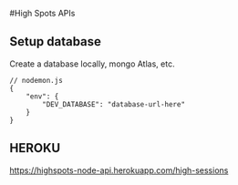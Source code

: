 #High Spots APIs

## Setup database

Create a database locally, mongo Atlas, etc.

```
// nodemon.js
{
    "env": {
        "DEV_DATABASE": "database-url-here"
    }
}
```

## HEROKU

https://highspots-node-api.herokuapp.com/high-sessions